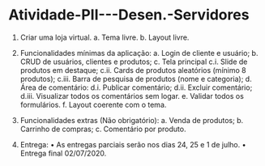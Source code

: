 # Atividade-PII---Desen.-Servidores
1. Criar uma loja virtual.
a. Tema livre.
b. Layout livre.

2. Funcionalidades mínimas da aplicação:
a. Login de cliente e usuário;
b. CRUD de usuários, clientes e produtos;
c. Tela principal
c.i. Slide de produtos em destaque;
c.ii. Cards de produtos aleatórios (mínimo 8 produtos);
c.iii. Barra de pesquisa de produtos (nome e categoria);
d. Área de comentário:
d.i. Publicar comentário;
d.ii. Excluir comentário;
d.iii. Visualizar todos os comentários sem logar.
e. Validar todos os formulários.
f. Layout coerente com o tema.

3. Funcionalidades extras (Não obrigatório):
a. Venda de produtos;
b. Carrinho de compras;
c. Comentário por produto.
4. Entrega:
• As entregas parciais serão nos dias 24, 25 e 1 de julho.
• Entrega final 02/07/2020.
